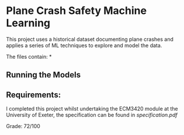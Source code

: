 # Plane Crash Safety Machine Learning

This project uses a historical dataset documenting plane crashes and applies a series of ML techniques to explore and model the data.

The files contain:
* 

## Running the Models

Requirements:
- 


I completed this project whilst undertaking the ECM3420 module at the University of Exeter, the specification can be found in *specification.pdf*

Grade: 72/100
